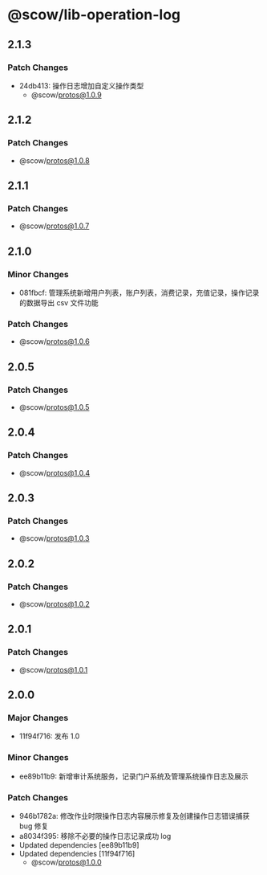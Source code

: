 # @scow/lib-operation-log

## 2.1.3

### Patch Changes

- 24db413: 操作日志增加自定义操作类型
  - @scow/protos@1.0.9

## 2.1.2

### Patch Changes

- @scow/protos@1.0.8

## 2.1.1

### Patch Changes

- @scow/protos@1.0.7

## 2.1.0

### Minor Changes

- 081fbcf: 管理系统新增用户列表，账户列表，消费记录，充值记录，操作记录的数据导出 csv 文件功能

### Patch Changes

- @scow/protos@1.0.6

## 2.0.5

### Patch Changes

- @scow/protos@1.0.5

## 2.0.4

### Patch Changes

- @scow/protos@1.0.4

## 2.0.3

### Patch Changes

- @scow/protos@1.0.3

## 2.0.2

### Patch Changes

- @scow/protos@1.0.2

## 2.0.1

### Patch Changes

- @scow/protos@1.0.1

## 2.0.0

### Major Changes

- 11f94f716: 发布 1.0

### Minor Changes

- ee89b11b9: 新增审计系统服务，记录门户系统及管理系统操作日志及展示

### Patch Changes

- 946b1782a: 修改作业时限操作日志内容展示修复及创建操作日志错误捕获 bug 修复
- a8034f395: 移除不必要的操作日志记录成功 log
- Updated dependencies [ee89b11b9]
- Updated dependencies [11f94f716]
  - @scow/protos@1.0.0

